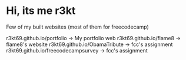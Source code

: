# Hi, its me r3kt
Few of my built websites (most of them for freecodecamp)

r3kt69.github.io/portfolio -> My portfolio web
r3kt69.github.io/flame8 -> flame8's website
r3kt69.github.io/ObamaTribute -> fcc's assignment
r3kt69.github.io/freecodecampsurvey -> fcc's assignment
